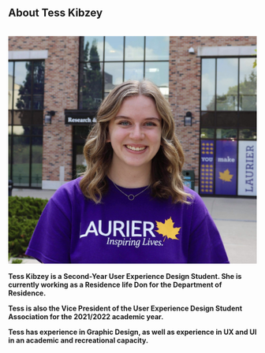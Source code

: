 ## About Tess Kibzey

<br>

<img src="IMG_2925.JPG" alt="Picture of Tess Kibzey">

<br>

**Tess Kibzey is a Second-Year User Experience Design Student. She is currently working as a Residence life Don for the Department of Residence.**

**Tess is also the Vice President of the User Experience Design Student Association for the 2021/2022 academic year.**

**Tess has experience in Graphic Design, as well as experience in UX and UI in an academic and recreational capacity.**